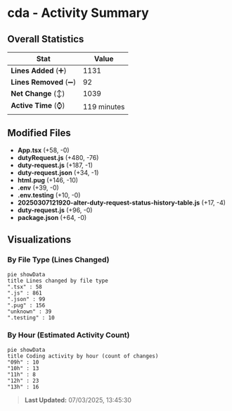 # cda - Activity Summary 

## Overall Statistics

| Stat                   | Value                                                             |
| ---------------------- | ----------------------------------------------------------------- |
| **Lines Added** (➕)   | 1131                                          |
| **Lines Removed** (➖) | 92                                        |
| **Net Change** (↕)    | 1039                |
| **Active Time** (⌚)   | 119 minutes |


## Modified Files
- **App.tsx** (+58, -0)
- **dutyRequest.js** (+480, -76)
- **duty-request.js** (+187, -1)
- **duty-request.json** (+34, -1)
- **html.pug** (+146, -10)
- **.env** (+39, -0)
- **.env.testing** (+10, -0)
- **20250307121920-alter-duty-request-status-history-table.js** (+17, -4)
- **duty-request.js** (+96, -0)
- **package.json** (+64, -0)

## Visualizations

### By File Type (Lines Changed)

```mermaid
pie showData
title Lines changed by file type
".tsx" : 58
".js" : 861
".json" : 99
".pug" : 156
"unknown" : 39
".testing" : 10
```

### By Hour (Estimated Activity Count)

```mermaid
pie showData
title Coding activity by hour (count of changes)
"09h" : 10
"10h" : 13
"11h" : 8
"12h" : 23
"13h" : 16
```


> **Last Updated:** 07/03/2025, 13:45:30